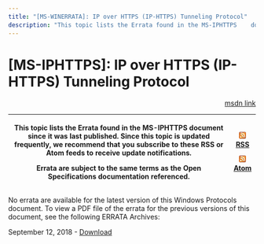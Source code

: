 ```yaml
---
title: "[MS-WINERRATA]: IP over HTTPS (IP-HTTPS) Tunneling Protocol"
description: "This topic lists the Errata found in the MS-IPHTTPS    document since it was last published. Since this topic is updated    frequently, we"
---
```


# [MS-IPHTTPS]: IP over HTTPS (IP-HTTPS) Tunneling Protocol

<p align="right"><a href="https://msdn.microsoft.com/en-us/library/27b99897-7996-4149-9b2f-ab75821dc718">msdn link</a></p>
<p> </p>

<table>
 <thead>
  <tr>
   <th>
   <p>This topic lists the Errata found in the MS-IPHTTPS
   document since it was last published. Since this topic is updated
   frequently, we recommend that you subscribe to these RSS or Atom feeds to receive
   update notifications.</p>
   <p>Errata are subject to the same terms as the
   Open Specifications documentation referenced.</p>
   </th>
   <th>
   <p><u><img id="Picture 354" src="ms-winerrata_files/image002.png"></u><a href="http://blogs.msdn.com/b/protocol_content_errata/rss.aspx">RSS</a> </p>
   <p><u><img id="Picture 353" src="ms-winerrata_files/image002.png"></u><a href="http://blogs.msdn.com/b/protocol_content_errata/atom.aspx">Atom</a> </p>
   <p> </p>
   </th>
  </tr>
 </thead>
</table>

<p>No errata are available for the latest version of this
Windows Protocols document. To view a PDF file of the errata for the previous
versions of this document, see the following ERRATA Archives:</p>

<p>September 12, 2018 - <a href="https://winprotocoldoc.blob.core.windows.net/productionwindowsarchives/MS-WINERRATA/%5bMS-WINERRATA%5d-180912.pdf">Download</a></p>


                